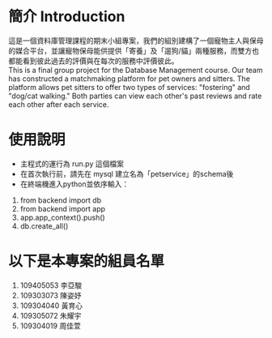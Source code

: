 # 簡介 Introduction
這是一個資料庫管理課程的期末小組專案，我們的組別建構了一個寵物主人與保母的媒合平台，並讓寵物保母能供提供「寄養」及「遛狗/貓」兩種服務，而雙方也都能看到彼此過去的評價與在每次的服務中評價彼此。  
This is a final group project for the Database Management course. Our team has constructed a matchmaking platform for pet owners and sitters. The platform allows pet sitters to offer two types of services: "fostering" and "dog/cat walking." Both parties can view each other's past reviews and rate each other after each service.

# 使用說明
* 主程式的運行為 run.py 這個檔案
* 在首次執行前，請先在 mysql 建立名為「petservice」的schema後
* 在終端機進入python並依序輸入：
1. from backend import db
2. from backend import app
3. app.app_context().push()
4. db.create_all()

# 以下是本專案的組員名單
1. 109405053 李亞駿
2. 109303073 陳姿妤
3. 109304040 黃育心
4. 109305072 朱耀宇
5. 109304019 周佳萱

